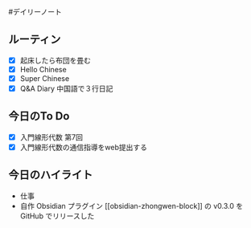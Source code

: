 #デイリーノート
## ルーティン
- [x] 起床したら布団を畳む
- [x] Hello Chinese
- [x] Super Chinese
- [x] Q&A Diary 中国語で３行日記
## 今日のTo Do
- [x] 入門線形代数 第7回
- [x] 入門線形代数の通信指導をweb提出する
## 今日のハイライト
- 仕事
- 自作 Obsidian プラグイン [[obsidian-zhongwen-block]] の v0.3.0 を GitHub でリリースした
